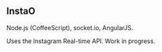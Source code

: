 ## InstaO

Node.js (CoffeeScript), socket.io, AngularJS. 

Uses the Instagram Real-time API. Work in progress.

